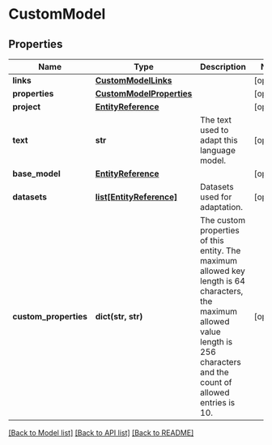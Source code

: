 # CustomModel

## Properties
Name | Type | Description | Notes
------------ | ------------- | ------------- | -------------
**links** | [**CustomModelLinks**](CustomModelLinks.md) |  | [optional] 
**properties** | [**CustomModelProperties**](CustomModelProperties.md) |  | [optional] 
**project** | [**EntityReference**](EntityReference.md) |  | [optional] 
**text** | **str** | The text used to adapt this language model. | [optional] 
**base_model** | [**EntityReference**](EntityReference.md) |  | [optional] 
**datasets** | [**list[EntityReference]**](EntityReference.md) | Datasets used for adaptation. | [optional] 
**custom_properties** | **dict(str, str)** | The custom properties of this entity. The maximum allowed key length is 64 characters, the maximum  allowed value length is 256 characters and the count of allowed entries is 10. | [optional] 

[[Back to Model list]](../README.md#documentation-for-models) [[Back to API list]](../README.md#documentation-for-api-endpoints) [[Back to README]](../README.md)


